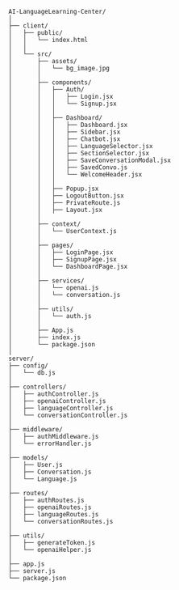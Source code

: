     AI-LanguageLearning-Center/
    │
    ├── client/                   
    │   ├── public/
    │   │   └── index.html        
    │   │
    │   └── src/
    │       ├── assets/           
    │       │   └── bg_image.jpg  
    │       │
    │       ├── components/       
    │       │   ├── Auth/         
    │       │   │   ├── Login.jsx
    │       │   │   └── Signup.jsx
    │       │   │
    │       │   ├── Dashboard/
    │       │   │   ├── Dashboard.jsx
    │       │   │   ├── Sidebar.jsx
    │       │   │   ├── Chatbot.jsx
    │       │   │   ├── LanguageSelector.jsx
    │       │   │   ├── SectionSelector.jsx
    │       │   │   ├── SaveConversationModal.jsx
    │       │   │   ├── SavedConvo.js
    │       │   │   └── WelcomeHeader.jsx
    │       │   │
    │       │   ├── Popup.jsx    
    │       │   ├── LogoutButton.jsx
    │       │   ├── PrivateRoute.js
    │       │   ├── Layout.jsx
    │       │
    │       ├── context/          
    │       │   └── UserContext.js
    │       │
    │       ├── pages/            
    │       │   ├── LoginPage.jsx
    │       │   ├── SignupPage.jsx
    │       │   └── DashboardPage.jsx
    │       │
    │       ├── services/         
    │       │   └── openai.js
    │       │   └── conversation.js
    │       │
    │       ├── utils/            
    │       │   └── auth.js       
    │       │
    │       ├── App.js            
    │       ├── index.js          
    │       └── package.json
    │
    server/
    ├── config/
    │   └── db.js             
    │
    ├── controllers/
    │   ├── authController.js  
    │   ├── openaiController.js 
    │   ├── languageController.js 
    │   └── conversationController.js
    │
    ├── middleware/
    │   ├── authMiddleware.js   
    │   └── errorHandler.js     
    │
    ├── models/
    │   ├── User.js             
    │   ├── Conversation.js
    │   └── Language.js         
    │
    ├── routes/
    │   ├── authRoutes.js       
    │   ├── openaiRoutes.js     
    │   ├── languageRoutes.js    
    │   └── conversationRoutes.js
    │
    ├── utils/
    │   ├── generateToken.js     
    │   └── openaiHelper.js      
    │
    ├── app.js                  
    ├── server.js               
    └── package.json            

